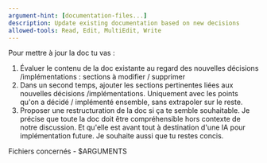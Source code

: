 ```yaml
---
argument-hint: [documentation-files...]
description: Update existing documentation based on new decisions
allowed-tools: Read, Edit, MultiEdit, Write
---
```


Pour mettre à jour la doc tu vas :
1) Évaluer le contenu de la doc existante au regard des nouvelles décisions /implémentations : sections à modifier / supprimer
2) Dans un second temps, ajouter les sections pertinentes liées aux nouvelles décisions /implémentations. Uniquement avec les points qu'on a décidé / implémenté ensemble, sans extrapoler sur le reste.
3) Proposer une restructuration de la doc si ça te semble souhaitable.
Je précise que toute la doc doit être compréhensible hors contexte de notre discussion. Et qu'elle est avant tout à destination d'une IA pour implémentation future.
Je souhaite aussi que tu restes concis.

Fichiers concernés - $ARGUMENTS
